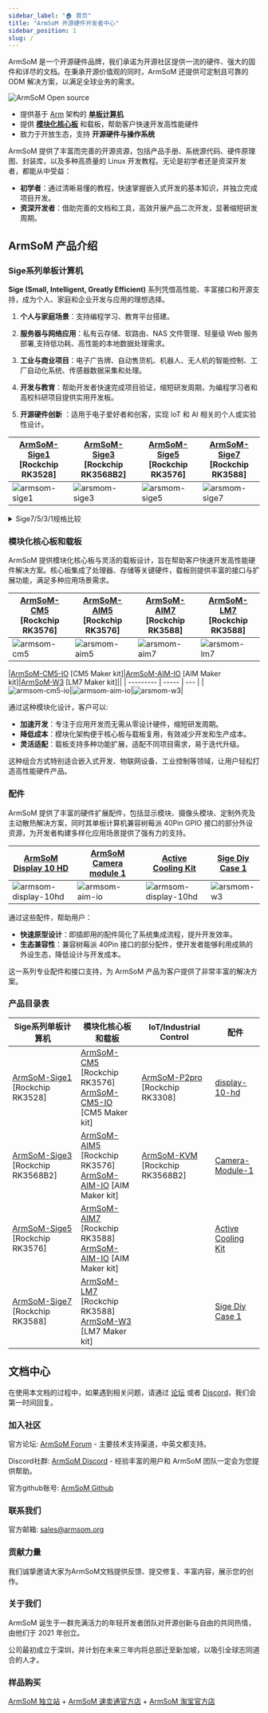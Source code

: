 ```yaml
---
sidebar_label: "🏠 首页"
title: "ArmSoM 开源硬件开发者中心"
sidebar_position: 1
slug: /
---
```


ArmSoM 是一个开源硬件品牌，我们承诺为开源社区提供一流的硬件、强大的固件和详尽的文档。在秉承开源价值观的同时，ArmSoM 还提供可定制且可靠的 ODM 解决方案，以满足全球业务的需求。

![ArmSoM Open source ](/img/banana.png)

- 提供基于 [Arm](https://www.arm.com) 架构的 **[单板计算机](#sige系列单板计算机)**
- 提供 **[模块化核心板](#模块化核心板和载板)** 和载板，帮助客户快速开发高性能硬件
- 致力于开放生态，支持 **开源硬件与操作系统**

ArmSoM 提供了丰富而完善的开源资源，包括产品手册、系统源代码、硬件原理图、封装库，以及多种高质量的 Linux 开发教程。无论是初学者还是资深开发者，都能从中受益：  

- **初学者**：通过清晰易懂的教程，快速掌握嵌入式开发的基本知识，并独立完成项目开发。
- **资深开发者**：借助完善的文档和工具，高效开展产品二次开发，显著缩短研发周期。

## ArmSoM 产品介绍

### Sige系列单板计算机 

**Sige (Small, Intelligent, Greatly Efficient)** 系列凭借高性能、丰富接口和开源支持，成为个人、家庭和企业开发与应用的理想选择。

1. **个人与家庭场景**：支持编程学习、教育平台搭建。

2. **服务器与网络应用**：私有云存储、软路由、NAS 文件管理、轻量级 Web 服务部署,支持低功耗、高性能的本地数据处理需求。  

3. **工业与商业项目**：电子广告牌、自动售货机、机器人、无人机的智能控制、工厂自动化系统、传感器数据采集和处理。  

4. **开发与教育**：帮助开发者快速完成项目验证，缩短研发周期，为编程学习者和高校科研项目提供实用开发板。  

5. **开源硬件创新** ：适用于电子爱好者和创客，实现 IoT 和 AI 相关的个人或实验性设计。  

|[ArmSoM-Sige1](./armsom-sige1)  <br/>[Rockchip RK3528]|[ArmSoM-Sige3](./armsom-sige3) <br/> [Rockchip RK3568B2]|[ArmSoM-Sige5](./armsom-sige5) <br/> [Rockchip RK3576]|[ArmSoM-Sige7](./armsom-sige7)  <br/>[Rockchip RK3588]|
| --------- | ----- | --- |--- |
|![armsom-sige1](/img/sige/armsom-sige1.png)|![arsmom-sige3](/img/sige/armsom-sige3.png)|![arsmom-sige5](/img/sige/armsom-sige5.png)|![arsmom-sige7](/img/sige/armsom-sige7.png)|

<details>
    <summary>
        Sige7/5/3/1规格比较
    </summary>

|        | Sige7  | Sige5 | Sige3 |Sige1 |
| --------- | ----- | --- |--- | --- | 
| SoC Process | 8nm | 8nm | 22nm | 28nm |  
| CPU | Rockchip RK3588 <br/> Cortex-A76 x4 @2.4GHz and Cortex-A55 x4 @1.8GHz |  Rockchip RK3576 <br/> Cortex-A72 x4 @2.2GHz and Cortex-A53 x4 @1.8GHz  | Rockchip RK3568B2 <br/> Cortex-A55 x4 up to 2.0GHz | Rockchip RK3528 <br/> Cortex-A53 x4 up to 2.0GHz | 
| GPU | ARM Mali-G610 MP4  | ARM Mali G52 MC3 GPU | Arm Mali‑G52‑2EE | ARM Mali-450 GPU |
| NPU | 6TOPS@INT8(3 NPU core)  | 6TOPS@INT8(2 NPU core) | 1TOP@INT8 | - |
| RAM | 4GB/8GB/16GB/32GB 64-bit LPDDR4x | 4/8/16GB 32-bit LPDDR4x | 2/4GB 32-bit LPDDR4x |  2/4GB 32-bit LPDDR4x|
| eMMC| 64GB/128GB eMMC | 32/128GB eMMC| 32GB eMMC | 8 eMMC |
| TF Card | Molex Slot, Spec Version 2.x/3.x/4.x(SDSC/SDHC/SDXC)| Yes| Yes |   Yes|
| Output | 1x HDMI 2.1, supports 8K@60fps <br/> 1x MIPI DSI up to 4K@60fps <br/> 1x DP 1.4 up to 8K@30fps | 1x HDMI 2.1, supports 4K@120fps <br/> 1x MIPI DSI, up to 2K@60fps <br/>  1x DP1.4, up to 4K@120fps | 1x MIPI DSI up to 2K@60fps <br/> 1x HDMI OUT2.0, supports 4K@60fps |  1x HDMI OUT2.0b, supports 4K@60fps|
| Decoder |  8K@60fps H.265/VP9/AVS2 <br/> 8K@30fps H.264 AVC/MVC <br/> 4K@60fps AV1 <br/> 1080P@60fps MPEG-2/-1/VC-1/VP8|  H.264, H.265, VP9, AV1 and AVS2 etc. up to 8K@30fps or4K@120fps| 4KP60 H.265/H.264/VP9  |  H.265, H.264, AVS2 4K@60fps|
| Encoder | 8K@30fps H.265 / H.264| H.264 and H.265 up to 4K@60fps| 1080P60 H.264/H.265 | H.264 and H.265 up to1080@60fps|
| Wi-Fi | AP6275P Wi-Fi 6 Module <br/> 802.11a/b/g/n/ac/ax, 2T2R MIMO with RSDB | SYN43752 Wi-Fi 6 Module <br/> 802.11a/b/g/n/ac/ax, 2T2R MIMO with RSDB |   SYN43752 Wi-Fi 6 Module <br/> 802.11a/b/g/n/ac/ax, 2T2R MIMO with RSDBs | SYN43752 Wi-Fi 6 Module <br/> 802.11a/b/g/n/ac/ax, 2T2R MIMO with RSDBs|
| PCIE | PCIe 3.0 4-lanes <br/> M.2 Key M 2280 NVMe SSD Supported | PCIe 2.1 1-lanes <br/> M.2 Key M 2280 NVMe SSD Supported | PCIe 3.0 2-lanes <br/> M.2 Key M 2280 NVMe SSD Supported |  - |
| Ethernet | 2x 2.5G Ethernet |   2x Gigabit Ethernet| Gigabit Ethernet & 2.5G Ethernet| Gigabit Ethernet & 2.5G Ethernet|
| USB Host | 1x USB 3.0 & 1x USB 2.0 | 1x USB 3.0 & 1x USB 2.0| 1x USB 3.0 & 1x USB 2.0  | 2x USB 2.0|
| USB-C | 1x USB-C Power jack & 1x USB Type-C 3.0（DP1.4/OTG） | 1x USB-C Power jack & 1x USB Type-C 3.0（DP1.4/OTG）| 1x USB-C Power jack & 1x USB3.0 OTG |  1x USB-C Power jack & 1x USB2.0 OTG|
| MIPI CSI/DSI | 2x 4-lane MIPI CSI <br/> 1x 4-lane MIPI DSI | 2x 4-lane MIPI CSI <br/> 1x 4-lane MIPI DSI | 1x 4-lane MIPI CSI <br/> 1x 4-lane MIPI DSI  |   -|
| 40-PIN Header| yes | yes | yes | yes |
| LEDs | 2x LEDs | 2x LEDs |2x LEDs |  2x LEDs|
|Board Dimensions| 92mm × 62mm x 14.6mm | 92mm × 62mm x 14.6mm | 92mm × 62mm x 14.6mm | 92mm × 62mm x 14.6mm |

</details>

### 模块化核心板和载板

ArmSoM 提供模块化核心板与灵活的载板设计，旨在帮助客户快速开发高性能硬件解决方案。核心板集成了处理器、存储等关键硬件，载板则提供丰富的接口与扩展功能，满足多种应用场景需求。

|[ArmSoM-CM5](./armsom-cm5) <br/>[Rockchip RK3576]|[ArmSoM-AIM5](./armsom-aim5) <br/> [Rockchip RK3576]|[ArmSoM-AIM7](./armsom-aim7) <br/> [Rockchip RK3588]|[ArmSoM-LM7](./armsom-lm7)  <br/>[Rockchip RK3588]|
| --------- | ----- | --- |--- |
|![armsom-cm5](/img/cm/armsom-cm5.png)|![arsmom-aim5](/img/aim/armsom-aim5.png)|![arsmom-aim7](/img/aim/armsom-aim5.png)|![arsmom-lm7](/img/lm/armsom-lm7.png)|

|[ArmSoM-CM5-IO](./armsom-cm5-io)  [CM5 Maker kit]|[ArmSoM-AIM-IO](./armsom-aimio) [AIM Maker kit]|[ArmSoM-W3](./armsom-w3)  [LM7 Maker kit]||
| --------- | ----- | --- |
|![armsom-cm5-io](/img/cm/armsom-cm5-io.png)|![armsom-aim-io](/img/aim/armsom-aim-io.png)|![arsmom-w3](/img/lm/armsom-w3.png)|

通过这种模块化设计，客户可以:
- **加速开发**：专注于应用开发而无需从零设计硬件，缩短研发周期。  
- **降低成本**：模块化架构便于核心板与载板复用，有效减少开发和生产成本。  
- **灵活适配**：载板支持多种功能扩展，适配不同项目需求，易于迭代升级。  

这种组合方式特别适合嵌入式开发、物联网设备、工业控制等领域，让用户轻松打造高性能硬件产品。

### 配件

ArmSoM 提供了丰富的硬件扩展配件，包括显示模块、摄像头模块、定制外壳及主动散热解决方案，同时其单板计算机兼容树莓派 40Pin GPIO 接口的部分外设资源，为开发者构建多样化应用场景提供了强有力的支持。  

| [ArmSoM Display 10 HD](./armsom-display-10-hd)| [ArmSoM Camera module 1](./armsom-camera-module1)| [Active Cooling Kit](./sige-active-cooling-kit) | [Sige Diy Case 1](./sige-diy-case1)  |
|---------|---------|---------|---------|
|![armsom-display-10hd](/img/accessories/armsom-display-10hd.png)|![armsom-aim-io](/img/accessories/armsom-camera-module1-real.png)|![armsom-display-10hd](/img/accessories/sige-active-cooling-fan-real.png)|![arsmom-w3](/img/accessories/sige-diy-case.png)| 


通过这些配件，帮助用户：  
- **快速原型设计**：即插即用的配件简化了系统集成流程，提升开发效率。
- **生态兼容性**：兼容树莓派 40Pin 接口的部分配件，使开发者能够利用成熟的外设生态，降低设计与开发成本。  

这一系列专业配件和接口支持，为 ArmSoM 产品为客户提供了非常丰富的解决方案。

### 产品目录表

| Sige系列单板计算机 | 模块化核心板和载板 | IoT/Industrial Control | 配件 |
|---------|--------------|--------------|---------|
|[ArmSoM-Sige1](./armsom-sige1)  [Rockchip RK3528]|[ArmSoM-CM5](./armsom-cm5)  [Rockchip RK3576] <br/> [ArmSoM-CM5-IO](./armsom-cm5-io)  [CM5 Maker kit]|[ArmSoM-P2pro](./armsom-p2pro)  [Rockchip RK3308] | [display-10-hd](./armsom-display-10-hd)|
|[ArmSoM-Sige3](./armsom-sige3)  [Rockchip RK3568B2]|[ArmSoM-AIM5](./armsom-aim5)  [Rockchip RK3576] <br/> [ArmSoM-AIM-IO](./armsom-aimio)  [AIM Maker kit]|[ArmSoM-KVM](./armsom-kvm)  [Rockchip RK3568B2] | [Camera-Module-1](./armsom-camera-module1)	|
|[ArmSoM-Sige5](./armsom-sige5)  [Rockchip RK3576]|[ArmSoM-AIM7](./armsom-aim7)  [Rockchip RK3588] <br/> [ArmSoM-AIM-IO](./armsom-aimio)  [AIM Maker kit]|  | [Active Cooling Kit](./sige-active-cooling-kit) |
|[ArmSoM-Sige7](./armsom-sige7)  [Rockchip RK3588]|[ArmSoM-LM7](./armsom-lm7)  [Rockchip RK3588]<br/> [ArmSoM-W3](./armsom-w3)  [LM7 Maker kit]| |  [Sige Diy Case 1](./sige-diy-case1)  |

## 文档中心

在使用本文档的过程中，如果遇到相关问题，请通过 [论坛](http://forum.armsom.org/) 或者 [Discord](https://discord.gg/THfTEatpfK)，我们会第一时间回复。

### 加入社区

官方论坛: [ArmSoM Forum](http://forum.armsom.org/) - 主要技术支持渠道，中英文都支持。

Discord社群: [ArmSoM Discord](https://discord.gg/THfTEatpfK) - 经验丰富的用户和 ArmSoM 团队一定会为您提供帮助。

官方github账号: [ArmSoM Github](https://github.com/armsom)

### 联系我们

官方邮箱: sales@armsom.org

### 贡献力量

我们诚挚邀请大家为ArmSoM文档提供反馈、提交修复、丰富内容，展示您的创作。

### 关于我们

ArmSoM 诞生于一群充满活力的年轻开发者团队对开源创新与自由的共同热情，由他们于 2021 年创立。

公司最初成立于深圳，并计划在未来三年内将总部迁至新加坡，以吸引全球志同道合的人才。

### 样品购买
[ArmSoM 独立站](https://www.armsom.org/category/all-products) + [ArmSoM 速卖通官方店](https://www.aliexpress.com/store/1102800175) +  [ArmSoM 淘宝官方店](https://shop518100695.taobao.com/)
